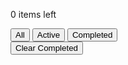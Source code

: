 <div class="card stat">
        <p class="corner"><span id="items-left">0</span> items left</p>
        <div class="filter">
          <button id="all" class="on">All</button>
          <button id="active">Active</button>
          <button id="completed">Completed</button>
        </div>
        <div class="corner">
          <button id="clear-completed">Clear Completed</button>
        </div>
      </div>
